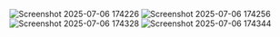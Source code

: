 ![Screenshot 2025-07-06 174226](https://github.com/user-attachments/assets/1a5a34dc-c9bb-45fe-b56a-d7ae8ec3910d)
![Screenshot 2025-07-06 174256](https://github.com/user-attachments/assets/3757763b-6d28-41b5-ac5d-9e304ace95a4)
![Screenshot 2025-07-06 174328](https://github.com/user-attachments/assets/d8fb1129-4c10-4142-af71-be08fa4a68ba)
![Screenshot 2025-07-06 174344](https://github.com/user-attachments/assets/a02728f8-cf3b-423d-a37b-4bdc67fcd1cb)
